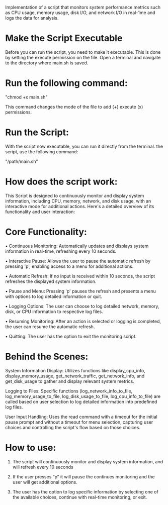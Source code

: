 Implementation of a script that monitors system performance metrics such as CPU usage,
memory usage, disk I/O, and network I/O in real-1me and logs the data for analysis.


# Make the Script Executable

Before you can run the script, you need to make it executable. This is done by setting the execute
permission on the file. Open a terminal and navigate to the directory where main.sh is saved.

# Run the following command:
"chmod +x main.sh"

This command changes the mode of the file to add (+) execute (x) permissions.

# Run the Script:

With the script now executable, you can run it directly from the terminal. the script, use the
following command:

"/path/main.sh"



# How does the script work:
This Script is designed to continuously monitor and display system information, including
CPU, memory, network, and disk usage, with an interactive mode for additional actions.
Here's a detailed overview of its functionality and user interaction:

# Core Functionality:

• Continuous Monitoring: Automatically updates and displays system information in
real-time, refreshing every 10 seconds.

• Interactive Pause: Allows the user to pause the automatic refresh by pressing 'p',
enabling access to a menu for additional actions.

• Automatic Refresh: If no input is received within 10 seconds, the script refreshes
the displayed system information.

• Pause and Menu: Pressing 'p' pauses the refresh and presents a menu with options
to log detailed information or quit.

• Logging Options: The user can choose to log detailed network, memory, disk, or
CPU information to respective log files.

• Resuming Monitoring: After an action is selected or logging is completed, the user
can resume the automatic refresh.

• Quitting: The user has the option to exit the monitoring script.

# Behind the Scenes:

System Information Display: Utilizes functions like display_cpu_info,
display_memory_usage, get_network_traffic, get_network_info, and get_disk_usage to
gather and display relevant system metrics.

Logging to Files: Specific functions (log_network_info_to_file, log_memory_usage_to_file,
log_disk_usage_to_file, log_cpu_info_to_file) are called based on user selection to log
detailed information into predefined log files.

User Input Handling: Uses the read command with a timeout for the initial pause prompt
and without a timeout for menu selection, capturing user choices and controlling the
script's flow based on those choices.


# How to use:
1. The script will continuously monitor and display system information, and will refresh
every 10 seconds

3. If the user presses “p” it will pause the continues monitoring and the user will get
additional options.

5. The user has the option to log specific information by selecting one of the available
choices, continue with real-time monitoring, or exit.


